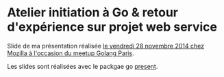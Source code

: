 # Atelier initiation à Go & retour d'expérience sur projet web service

Slide de ma présentation réalisée [le vendredi 28 novembre 2014 chez Mozilla à l'occasion du meetup Golang Paris](http://www.meetup.com/Golang-Paris/events/218803025/).

Les slides sont réalisées avec le packgae go [present](http://godoc.org/golang.org/x/tools/present).
